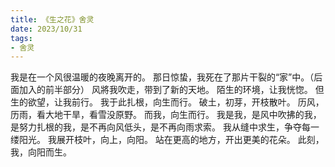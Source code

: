 ```yaml
---
title: 《生之花》舍灵
date: 2023/10/31
tags:
- 舍灵
---
```

我是在一个风很温暖的夜晚离开的。
那日惊蛰，我死在了那片干裂的“家”中。（后面加入的前半部分）
风將我吹走，带到了新的天地。
陌生的环境，让我恍惚。
但生的欲望，让我前行。
我于此扎根，向生而行。
破土，初芽，开枝散叶。
历风，历雨，看大地干旱，看雪没原野。
而我，向生而行。
我是我，是风中吹拂的我，是努力扎根的我，是不再向风低头，是不再向雨求索。
我从缝中求生，争夺每一缕阳光。
我展开枝叶，向上，向阳。
站在更高的地方，开出更美的花朵。
此刻，我，向阳而生。

